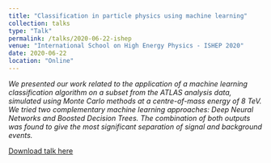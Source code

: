 ```yaml
---
title: "Classification in particle physics using machine learning"
collection: talks
type: "Talk"
permalink: /talks/2020-06-22-ishep
venue: "International School on High Energy Physics - ISHEP 2020"
date: 2020-06-22
location: "Online"
---
```

*We presented our work related to the application of a machine learning classification algorithm on a subset from the ATLAS analysis data, simulated using Monte Carlo methods at a centre-of-mass energy of 8 TeV. We tried two complementary machine learning approaches: Deep Neural Networks and Boosted Decision Trees. The combination of both outputs was found to give the most significant separation of signal and background events.*

[Download talk here](http://JustWhit3.github.io/files/ishep.pdf)

